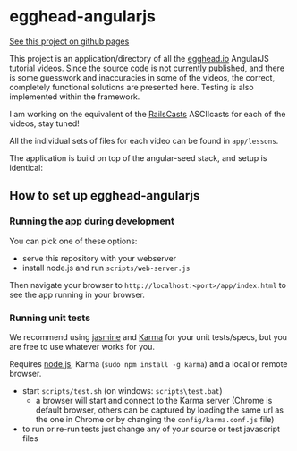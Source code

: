 # egghead-angularjs

[See this project on github pages](http://msfrisbie.github.io/egghead-angularjs/)

This project is an application/directory of all the [egghead.io](http://www.egghead.io/) AngularJS
tutorial videos. Since the source code is not currently published, and there is some guesswork and
inaccuracies in some of the videos, the correct, completely functional solutions are presented
here. Testing is also implemented within the framework.

I am working on the equivalent of the [RailsCasts](http://railscasts.com) ASCIIcasts for each of the
videos, stay tuned!

All the individual sets of files for each video can be found in `app/lessons`.


The application is build on top of the angular-seed stack, and setup is identical:



## How to set up egghead-angularjs

### Running the app during development

You can pick one of these options:

* serve this repository with your webserver
* install node.js and run `scripts/web-server.js`

Then navigate your browser to `http://localhost:<port>/app/index.html` to see the app running in
your browser.


### Running unit tests

We recommend using [jasmine](http://pivotal.github.com/jasmine/) and
[Karma](http://karma-runner.github.io) for your unit tests/specs, but you are free
to use whatever works for you.

Requires [node.js](http://nodejs.org/), Karma (`sudo npm install -g karma`) and a local
or remote browser.

* start `scripts/test.sh` (on windows: `scripts\test.bat`)
  * a browser will start and connect to the Karma server (Chrome is default browser, others can be captured by loading the same url as the one in Chrome or by changing the `config/karma.conf.js` file)
* to run or re-run tests just change any of your source or test javascript files
